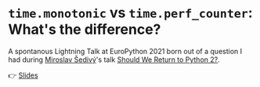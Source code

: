 # `time.monotonic` vs `time.perf_counter`: What's the difference?

A spontanous Lightning Talk at EuroPython 2021 born out of a question I had during [Miroslav Šedivý](https://github.com/eumiro)'s talk [Should We Return to Python 2?](https://ep2021.europython.eu/talks/4Sw3dsp-should-we-return-to-python-2/).

👉 [Slides](https://foosel.net/slides/ep2021lt/)
